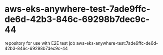 # aws-eks-anywhere-test-7ade9ffc-de6d-42b3-846c-69298b7dec9c-44
repository for use with E2E test job aws-eks-anywhere-test:7ade9ffc-de6d-42b3-846c-69298b7dec9c-44
